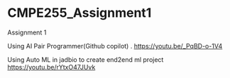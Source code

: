 # CMPE255_Assignment1


Assignment 1

Using  AI Pair Programmer(Github copilot) .
https://youtu.be/_PqBD-o-1V4

Using Auto ML in jadbio to create end2end ml project
https://youtu.be/rYtxO47JUvk
